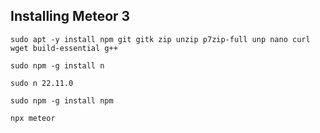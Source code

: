 
## Installing Meteor 3

```
sudo apt -y install npm git gitk zip unzip p7zip-full unp nano curl wget build-essential g++

sudo npm -g install n

sudo n 22.11.0

sudo npm -g install npm

npx meteor
```
